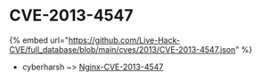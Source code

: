 # CVE-2013-4547
{% embed url="https://github.com/Live-Hack-CVE/full_database/blob/main/cves/2013/CVE-2013-4547.json" %}

* cyberharsh ~> [Nginx-CVE-2013-4547](https://www.alice-snow.ru/2013/database/cve-2013-4547/nginx-cve-2013-4547-cyberharsh)
